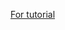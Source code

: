 [For tutorial ](https://reflective-attraction-460.notion.site/Liquibase-164fbe17ae7480d098edeb851a37c47b 'Click here')
